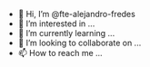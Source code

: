 - 👋 Hi, I’m @fte-alejandro-fredes
- 👀 I’m interested in ...
- 🌱 I’m currently learning ...
- 💞️ I’m looking to collaborate on ...
- 📫 How to reach me ...

<!---
fte-alejandro-fredes/fte-alejandro-fredes is a ✨ special ✨ repository because its `README.md` (this file) appears on your GitHub profile.
You can click the Preview link to take a look at your changes.
--->
